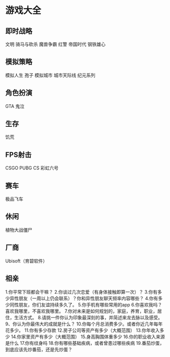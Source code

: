 
# 游戏大全

## 即时战略

文明
骑马与砍杀
魔兽争霸
红警
帝国时代
钢铁雄心

## 模拟策略

模拟人生
孢子
模拟城市
城市天际线
纪元系列

## 角色扮演

GTA
鬼泣

## 生存

饥荒

## FPS射击

CSGO
PUBG
CS
彩虹六号

## 赛车

极品飞车

## 休闲

植物大战僵尸

## 厂商

Ubisoft（育碧软件）

## 相亲

1.你平常下班都会干嘛？
2.你谈过几次恋爱（有身体接触即算一次）？
3.你有多少异性朋友（一周以上仍会联系）？你和异性朋友聊天频率内容哪些？
4.你有多少同性朋友，你们友谊持续多久了。
5.你手机有哪些常用的app
6.你喜欢我吗？喜欢我哪里，不喜欢我哪里。
7.你对未来是如何规划的，家庭，养育，职业，居住，生活方式。
8.请挑一件你认为印象最深刻的事，并简述来龙去脉以及感受。
9、你认为你最伟大的成就是什么？
10.你每个月总消费多少。或者你近几年每年花多少。
11.你有多少存款
12.房子公司等资产有多少（大概范围）
13.你年收入多少
14.你家里资产有多少（大概范围）
15.身高胸围体重多少
16.你的职业收入来源是什么
17.你有纹身吗
18.你有哪些基础疾病，或者曾患过哪些疾病
19.番茄炒蛋，到底应该先炒番茄，还是先炒蛋？
